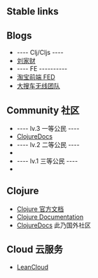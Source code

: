 ## Stable links

## Blogs
* ---- Clj/Cljs ----
* [刘家财](http://liujiacai.net/)
* ---- FE ----------
* [淘宝前端 FED](http://taobaofed.org/)
* [大搜车无线团队](http://f2e.souche.com/blog/)




## Community 社区
* ---- lv.3 一等公民 ----
* [ClojureDocs](https://clojuredocs.org/)
* ---- lv.2 二等公民 ----
*
* ---- lv.1 三等公民 ----
*


## Clojure
* [Clojure 官方文档](https://clojure.org)
* [Clojure Documentation](http://clojure-doc.org/)
* [ClojureDocs](https://clojuredocs.org/) 此乃国外社区


## Cloud 云服务
* [LeanCloud](https://leancloud.cn/)

